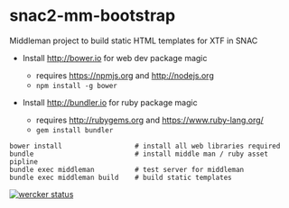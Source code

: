 snac2-mm-bootstrap
==================

Middleman project to build static HTML templates for XTF in SNAC

 * Install http://bower.io for web dev package magic
   * requires https://npmjs.org and http://nodejs.org
   * `npm install -g bower`

 * Install http://bundler.io for ruby package magic
   * requires http://rubygems.org and https://www.ruby-lang.org/
   * `gem install bundler`

```
bower install                  # install all web libraries required
bundle                         # install middle man / ruby asset pipline
bundle exec middleman          # test server for middleman
bundle exec middleman build    # build static templates
```

[![wercker status](https://app.wercker.com/status/6bb6c45300b58381edf1e5935c540e14/s/master "wercker status")](https://app.wercker.com/project/bykey/6bb6c45300b58381edf1e5935c540e14)
